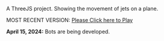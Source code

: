 A ThreeJS project. Showing the movement of jets on a plane. 

MOST RECENT VERSION: [Please Click here to Play](https://rawcdn.githack.com/alperenbutun/free-time-project/8fc4c51/index.html)

**April 15, 2024:** Bots are being developed.
